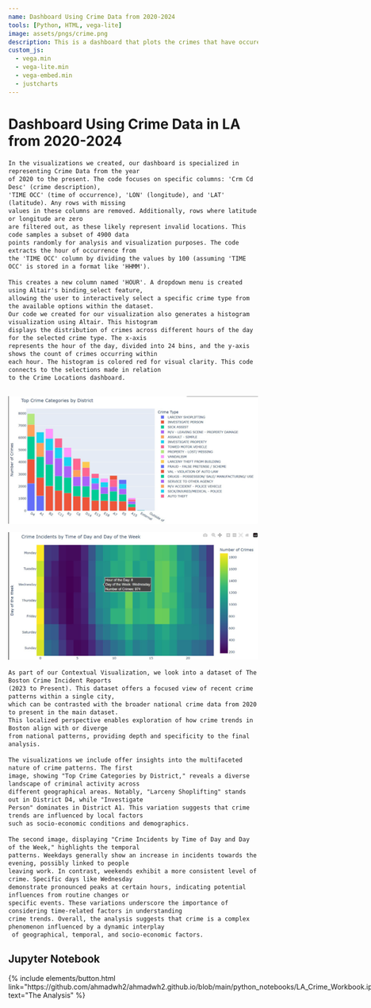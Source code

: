 ```yaml
---
name: Dashboard Using Crime Data from 2020-2024
tools: [Python, HTML, vega-lite]
image: assets/pngs/crime.png
description: This is a dashboard that plots the crimes that have occured in LA by latittude and longitude from 2020-2024.
custom_js:
  - vega.min
  - vega-lite.min
  - vega-embed.min
  - justcharts
---
```


#  Dashboard Using Crime Data in LA from 2020-2024

<vegachart schema-url="{{ site.baseurl }}/assets/json/LA_crime_dashboard1.json" style="width: 100%"></vegachart>


```
In the visualizations we created, our dashboard is specialized in representing Crime Data from the year 
of 2020 to the present. The code focuses on specific columns: 'Crm Cd Desc' (crime description), 
'TIME OCC' (time of occurrence), 'LON' (longitude), and 'LAT' (latitude). Any rows with missing
values in these columns are removed. Additionally, rows where latitude or longitude are zero 
are filtered out, as these likely represent invalid locations. This code samples a subset of 4900 data 
points randomly for analysis and visualization purposes. The code extracts the hour of occurrence from 
the 'TIME OCC' column by dividing the values by 100 (assuming 'TIME OCC' is stored in a format like 'HHMM').

This creates a new column named 'HOUR'. A dropdown menu is created using Altair's binding_select feature, 
allowing the user to interactively select a specific crime type from the available options within the dataset.
Our code we created for our visualization also generates a histogram visualization using Altair. This histogram 
displays the distribution of crimes across different hours of the day for the selected crime type. The x-axis 
represents the hour of the day, divided into 24 bins, and the y-axis shows the count of crimes occurring within 
each hour. The histogram is colored red for visual clarity. This code connects to the selections made in relation 
to the Crime Locations dashboard. 


```
![Bar Chart](/assets/pngs/bar_chart.png)

![Time Chart](/assets/pngs/image.png)

```
As part of our Contextual Visualization, we look into a dataset of The Boston Crime Incident Reports
(2023 to Present). This dataset offers a focused view of recent crime patterns within a single city,
which can be contrasted with the broader national crime data from 2020 to present in the main dataset.
This localized perspective enables exploration of how crime trends in Boston align with or diverge 
from national patterns, providing depth and specificity to the final analysis.

The visualizations we include offer insights into the multifaceted nature of crime patterns. The first 
image, showing "Top Crime Categories by District," reveals a diverse landscape of criminal activity across 
different geographical areas. Notably, "Larceny Shoplifting" stands out in District D4, while "Investigate
Person" dominates in District A1. This variation suggests that crime trends are influenced by local factors 
such as socio-economic conditions and demographics. 

The second image, displaying "Crime Incidents by Time of Day and Day of the Week," highlights the temporal 
patterns. Weekdays generally show an increase in incidents towards the evening, possibly linked to people 
leaving work. In contrast, weekends exhibit a more consistent level of crime. Specific days like Wednesday 
demonstrate pronounced peaks at certain hours, indicating potential influences from routine changes or 
specific events. These variations underscore the importance of considering time-related factors in understanding 
crime trends. Overall, the analysis suggests that crime is a complex phenomenon influenced by a dynamic interplay
 of geographical, temporal, and socio-economic factors.

```
## Jupyter Notebook

<div class="content-wrapper" style="display: flex; justify-content: space-between; align-items: center;">
  <div class="left">
    {% include elements/button.html link="https://github.com/ahmadwh2/ahmadwh2.github.io/blob/main/python_notebooks/LA_Crime_Workbook.ipynb" text="The Analysis" %}
  </div>
  <div class="right" style="margin-left: 20px; text-align: right;">
   {% include elements/button.html link="https://github.com/ahmadwh2/ahmadwh2.github.io/blob/main/assets/json/LA_crime_dashboard1.json" text="The Data" %}
  </div>
</div>


